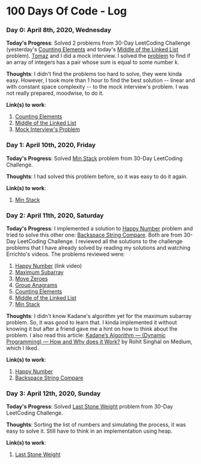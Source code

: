 # 100 Days Of Code - Log

### Day 0: April 8th, 2020, Wednesday

**Today's Progress**: Solved 2 problems from 30-Day LeetCoding Challenge (yesterday's [Counting Elements](https://leetcode.com/explore/challenge/card/30-day-leetcoding-challenge/528/week-1/3289/) and today's [Middle of the Linked List](https://leetcode.com/explore/challenge/card/30-day-leetcoding-challenge/529/week-2/3290/) problem). [Tomaz](https://github.com/tomaz1502) and I did a mock interview. I solved the [problem](https://www.youtube.com/watch?v=XKu_SEDAykw) to find if an array of integers has a pair whose sum is equal to some number k.

**Thoughts**: I didn't find the problems too hard to solve, they were kinda easy. However, I took more than 1 hour to find the best solution -- linear and with constant space complexity -- to the mock interview's problem. I was not really prepared, moodwise, to do it. 

**Link(s) to work**:

1. [Counting Elements](https://github.com/lorenaleao/code-challenges/blob/master/leetcode/30dayleetcodechallenge/07_count_elements.cpp)
2. [Middle of the Linked List](https://github.com/lorenaleao/code-challenges/blob/master/leetcode/30dayleetcodechallenge/08_middle_linked_list.cpp)
3. [Mock Interview's Problem]()

### Day 1: April 10th, 2020, Friday

**Today's Progress**: Solved [Min Stack](https://leetcode.com/explore/challenge/card/30-day-leetcoding-challenge/529/week-2/3292/) problem from 30-Day LeetCoding Challenge. 

**Thoughts**: I had solved this problem before, so it was easy to do it again.

**Link(s) to work**:

1. [Min Stack](https://github.com/lorenaleao/code-challenges/blob/master/leetcode/30dayleetcodechallenge/10_min_stack.cpp)

### Day 2: April 11th, 2020, Saturday

**Today's Progress**: I implemented a solution to [Happy Number](https://leetcode.com/explore/challenge/card/30-day-leetcoding-challenge/528/week-1/3284/) problem and tried to solve this other one: [Backspace String Compare](https://leetcode.com/explore/challenge/card/30-day-leetcoding-challenge/529/week-2/3291/). Both are from 30-Day LeetCoding Challenge. I reviewed all the solutions to the challenge problems that I have already solved by reading my solutions and watching Errichto's videos. The problems reviewed were:

1. [Happy Number](https://leetcode.com/explore/challenge/card/30-day-leetcoding-challenge/528/week-1/3284/) (link video)
2. [Maximum Subarray](https://leetcode.com/explore/challenge/card/30-day-leetcoding-challenge/528/week-1/3285/)
3. [Move Zeroes](https://leetcode.com/explore/challenge/card/30-day-leetcoding-challenge/528/week-1/3286/)
4. [Group Anagrams](https://leetcode.com/explore/challenge/card/30-day-leetcoding-challenge/528/week-1/3288/)
5. [Counting Elements](https://leetcode.com/explore/challenge/card/30-day-leetcoding-challenge/528/week-1/3289/)
6. [Middle of the Linked List](https://leetcode.com/explore/challenge/card/30-day-leetcoding-challenge/529/week-2/3290/)
7. [Min Stack](https://leetcode.com/explore/challenge/card/30-day-leetcoding-challenge/529/week-2/3292/)

**Thoughts**: I didn't know Kadane's algorithm yet for the maximum subarray problem. So, it was good to learn that. I kinda implemented it without knowing it but after a friend gave me a hint on how to think about the problem. I also read this article: [Kadane’s Algorithm — (Dynamic Programming) — How and Why does it Work?](https://medium.com/@rsinghal757/kadanes-algorithm-dynamic-programming-how-and-why-does-it-work-3fd8849ed73d) by Rohit Singhal on Medium, which I liked. 

**Link(s) to work**:

1. [Happy Number](https://github.com/lorenaleao/code-challenges/blob/master/leetcode/30dayleetcodechallenge/02_happy_number.cpp)
2. [Backspace String Compare](https://github.com/lorenaleao/code-challenges/blob/master/leetcode/30dayleetcodechallenge/09_backspace_string_compare.cpp)

### Day 3: April 12th, 2020, Sunday

**Today's Progress**: Solved [Last Stone Weight](https://leetcode.com/explore/challenge/card/30-day-leetcoding-challenge/529/week-2/3297/) problem from 30-Day LeetCoding Challenge. 

**Thoughts**: Sorting the list of numbers and simulating the process, it was easy to solve it. Still have to think in an implementation using heap.

**Link(s) to work**:

1. [Last Stone Weight](https://github.com/lorenaleao/code-challenges/blob/master/leetcode/30dayleetcodechallenge/12_last_stone_weight.cpp)
<!--
### Day 0: February 30, 2016 (Example 1)
##### (delete me or comment me out)
**Today's Progress**: Fixed CSS, worked on canvas functionality for the app.
**Thoughts:** I really struggled with CSS, but, overall, I feel like I am slowly getting better at it. Canvas is still new for me, but I managed to figure out some basic functionality.
**Link to work:** [Calculator App](http://www.example.com)
### Day 0: February 30, 2016 (Example 2)
##### (delete me or comment me out)
**Today's Progress**: Fixed CSS, worked on canvas functionality for the app.
**Thoughts**: I really struggled with CSS, but, overall, I feel like I am slowly getting better at it. Canvas is still new for me, but I managed to figure out some basic functionality.
**Link(s) to work**: [Calculator App](http://www.example.com)
### Day 1: June 27, Monday
**Today's Progress**: I've gone through many exercises on FreeCodeCamp.
**Thoughts** I've recently started coding, and it's a great feeling when I finally solve an algorithm challenge after a lot of attempts and hours spent.
**Link(s) to work**
1. [Find the Longest Word in a String](https://www.freecodecamp.com/challenges/find-the-longest-word-in-a-string)
2. [Title Case a Sentence](https://www.freecodecamp.com/challenges/title-case-a-sentence)

